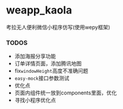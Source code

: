 # weapp_kaola
考拉无人便利微信小程序仿写(使用wepy框架)

### TODOS
 - 添加海报分享功能
 - 订单详情页面，添加腾讯地图
 - fix`windowHeight`高度不准确问题
 - `easy-mock`接口参数测试
 - 优化点
 - 页面内组件统一放到components里面，优化
 - 寻找小程序优化点